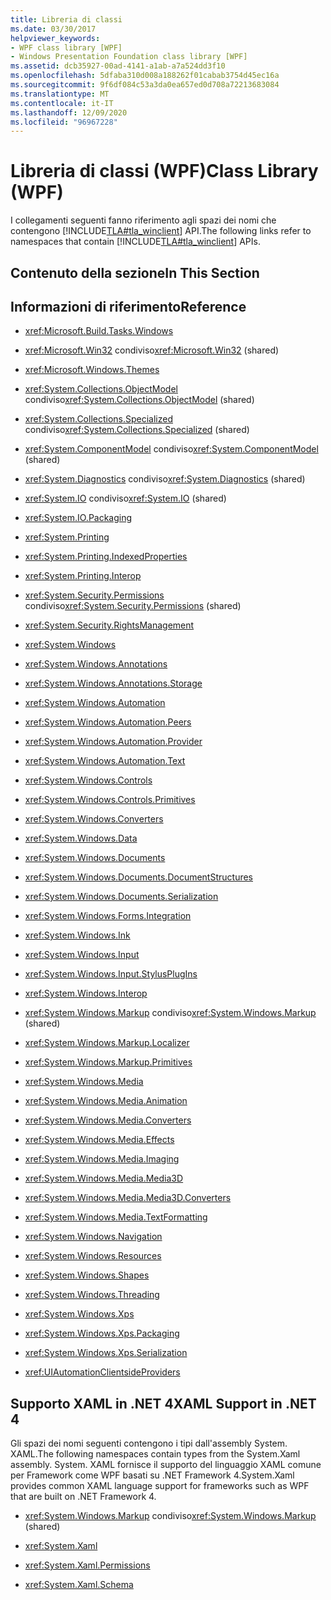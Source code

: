 ```yaml
---
title: Libreria di classi
ms.date: 03/30/2017
helpviewer_keywords:
- WPF class library [WPF]
- Windows Presentation Foundation class library [WPF]
ms.assetid: dcb35927-00ad-4141-a1ab-a7a524dd3f10
ms.openlocfilehash: 5dfaba310d008a188262f01cabab3754d45ec16a
ms.sourcegitcommit: 9f6df084c53a3da0ea657ed0d708a72213683084
ms.translationtype: MT
ms.contentlocale: it-IT
ms.lasthandoff: 12/09/2020
ms.locfileid: "96967228"
---
```

# <a name="class-library-wpf"></a><span data-ttu-id="7ad8a-102">Libreria di classi (WPF)</span><span class="sxs-lookup"><span data-stu-id="7ad8a-102">Class Library (WPF)</span></span>
<span data-ttu-id="7ad8a-103">I collegamenti seguenti fanno riferimento agli spazi dei nomi che contengono [!INCLUDE[TLA#tla_winclient](../../includes/tlasharptla-winclient-md.md)] API.</span><span class="sxs-lookup"><span data-stu-id="7ad8a-103">The following links refer to namespaces that contain [!INCLUDE[TLA#tla_winclient](../../includes/tlasharptla-winclient-md.md)] APIs.</span></span>  
  
## <a name="in-this-section"></a><span data-ttu-id="7ad8a-104">Contenuto della sezione</span><span class="sxs-lookup"><span data-stu-id="7ad8a-104">In This Section</span></span>  
  
## <a name="reference"></a><span data-ttu-id="7ad8a-105">Informazioni di riferimento</span><span class="sxs-lookup"><span data-stu-id="7ad8a-105">Reference</span></span>  
  
- <xref:Microsoft.Build.Tasks.Windows>  
  
- <span data-ttu-id="7ad8a-106"><xref:Microsoft.Win32> condiviso</span><span class="sxs-lookup"><span data-stu-id="7ad8a-106"><xref:Microsoft.Win32> (shared)</span></span>  
  
- <xref:Microsoft.Windows.Themes>  
  
- <span data-ttu-id="7ad8a-107"><xref:System.Collections.ObjectModel> condiviso</span><span class="sxs-lookup"><span data-stu-id="7ad8a-107"><xref:System.Collections.ObjectModel> (shared)</span></span>  
  
- <span data-ttu-id="7ad8a-108"><xref:System.Collections.Specialized> condiviso</span><span class="sxs-lookup"><span data-stu-id="7ad8a-108"><xref:System.Collections.Specialized> (shared)</span></span>  
  
- <span data-ttu-id="7ad8a-109"><xref:System.ComponentModel> condiviso</span><span class="sxs-lookup"><span data-stu-id="7ad8a-109"><xref:System.ComponentModel> (shared)</span></span>  
  
- <span data-ttu-id="7ad8a-110"><xref:System.Diagnostics> condiviso</span><span class="sxs-lookup"><span data-stu-id="7ad8a-110"><xref:System.Diagnostics> (shared)</span></span>  
  
- <span data-ttu-id="7ad8a-111"><xref:System.IO> condiviso</span><span class="sxs-lookup"><span data-stu-id="7ad8a-111"><xref:System.IO> (shared)</span></span>  
  
- <xref:System.IO.Packaging>  
  
- <xref:System.Printing>  
  
- <xref:System.Printing.IndexedProperties>  
  
- <xref:System.Printing.Interop>  
  
- <span data-ttu-id="7ad8a-112"><xref:System.Security.Permissions> condiviso</span><span class="sxs-lookup"><span data-stu-id="7ad8a-112"><xref:System.Security.Permissions> (shared)</span></span>  
  
- <xref:System.Security.RightsManagement>  
  
- <xref:System.Windows>  
  
- <xref:System.Windows.Annotations>  
  
- <xref:System.Windows.Annotations.Storage>  
  
- <xref:System.Windows.Automation>  
  
- <xref:System.Windows.Automation.Peers>  
  
- <xref:System.Windows.Automation.Provider>  
  
- <xref:System.Windows.Automation.Text>  
  
- <xref:System.Windows.Controls>  
  
- <xref:System.Windows.Controls.Primitives>  
  
- <xref:System.Windows.Converters>  
  
- <xref:System.Windows.Data>  
  
- <xref:System.Windows.Documents>  
  
- <xref:System.Windows.Documents.DocumentStructures>  
  
- <xref:System.Windows.Documents.Serialization>  
  
- <xref:System.Windows.Forms.Integration>  
  
- <xref:System.Windows.Ink>  
  
- <xref:System.Windows.Input>  
  
- <xref:System.Windows.Input.StylusPlugIns>  
  
- <xref:System.Windows.Interop>  
  
- <span data-ttu-id="7ad8a-113"><xref:System.Windows.Markup> condiviso</span><span class="sxs-lookup"><span data-stu-id="7ad8a-113"><xref:System.Windows.Markup> (shared)</span></span>  
  
- <xref:System.Windows.Markup.Localizer>  
  
- <xref:System.Windows.Markup.Primitives>  
  
- <xref:System.Windows.Media>  
  
- <xref:System.Windows.Media.Animation>  
  
- <xref:System.Windows.Media.Converters>  
  
- <xref:System.Windows.Media.Effects>  
  
- <xref:System.Windows.Media.Imaging>  
  
- <xref:System.Windows.Media.Media3D>  
  
- <xref:System.Windows.Media.Media3D.Converters>  
  
- <xref:System.Windows.Media.TextFormatting>  
  
- <xref:System.Windows.Navigation>  
  
- <xref:System.Windows.Resources>  
  
- <xref:System.Windows.Shapes>  
  
- <xref:System.Windows.Threading>  
  
- <xref:System.Windows.Xps>  
  
- <xref:System.Windows.Xps.Packaging>  
  
- <xref:System.Windows.Xps.Serialization>  
  
- <xref:UIAutomationClientsideProviders>  
  
## <a name="xaml-support-in-net-4"></a><span data-ttu-id="7ad8a-114">Supporto XAML in .NET 4</span><span class="sxs-lookup"><span data-stu-id="7ad8a-114">XAML Support in .NET 4</span></span>  
 <span data-ttu-id="7ad8a-115">Gli spazi dei nomi seguenti contengono i tipi dall'assembly System. XAML.</span><span class="sxs-lookup"><span data-stu-id="7ad8a-115">The following namespaces contain types from the System.Xaml assembly.</span></span> <span data-ttu-id="7ad8a-116">System. XAML fornisce il supporto del linguaggio XAML comune per Framework come WPF basati su .NET Framework 4.</span><span class="sxs-lookup"><span data-stu-id="7ad8a-116">System.Xaml provides common XAML language support for frameworks such as WPF that are built on .NET Framework 4.</span></span>  
  
- <span data-ttu-id="7ad8a-117"><xref:System.Windows.Markup> condiviso</span><span class="sxs-lookup"><span data-stu-id="7ad8a-117"><xref:System.Windows.Markup> (shared)</span></span>  
  
- <xref:System.Xaml>  
  
- <xref:System.Xaml.Permissions>  
  
- <xref:System.Xaml.Schema>
